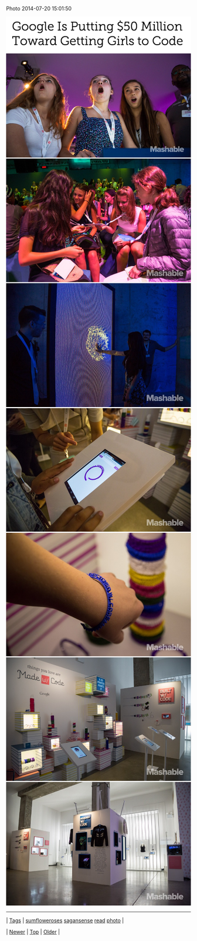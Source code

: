 <!--
title: Photo 2014-07-20 15
date: 2020-06-28T15:27:00.353Z
tags: sumfloweroses, sagansense, read, photo
-->


Photo 2014-07-20 15:01:50

![](92334553659-0.png)
![](92334553659-1.jpg)
![](92334553659-2.jpg)
![](92334553659-3.jpg)
![](92334553659-4.jpg)
![](92334553659-5.jpg)
![](92334553659-6.jpg)
![](92334553659-7.jpg)

<!--BOTTOM-POST-NAVIGATION-->
---

| [Tags](tags.md) | [sumfloweroses](tag-sumfloweroses.md) [sagansense](tag-sagansense.md) [read](tag-read.md) [photo](tag-photo.md) |

| [Newer](92322592538.md) | [Top](index.md) | [Older](92352611510.md) |